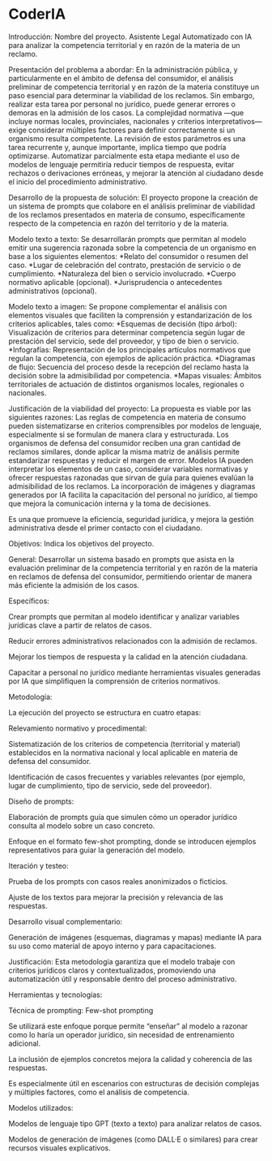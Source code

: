 # CoderIA
Introducción: Nombre del proyecto. Asistente Legal Automatizado con IA para analizar la competencia territorial y en razón de la materia de un reclamo. 

Presentación del problema a abordar: En la administración pública, y particularmente en el ámbito de defensa del consumidor, el análisis preliminar de competencia territorial y en razón de la materia constituye un paso esencial para determinar la viabilidad de los reclamos. Sin embargo, realizar esta tarea por personal no jurídico, puede generar errores o demoras en la admisión de los casos. La complejidad normativa —que incluye normas locales, provinciales, nacionales y criterios interpretativos— exige considerar múltiples factores para definir correctamente si un organismo resulta competente. La revisión de estos parámetros es una tarea recurrente y, aunque importante, implica tiempo que podría optimizarse. Automatizar parcialmente esta etapa mediante el uso de modelos de lenguaje permitiría reducir tiempos de respuesta, evitar rechazos o derivaciones erróneas, y mejorar la atención al ciudadano desde el inicio del procedimiento administrativo. 

Desarrollo de la propuesta de solución: El proyecto propone la creación de un sistema de prompts que colabore en el análisis preliminar de viabilidad de los reclamos presentados en materia de consumo, específicamente respecto de la competencia en razón del territorio y de la materia. 

Modelo texto a texto: Se desarrollarán prompts que permitan al modelo emitir una sugerencia razonada sobre la competencia de un organismo en base a los siguientes elementos: 
*Relato del consumidor o resumen del caso. 
*Lugar de celebración del contrato, prestación de servicio o de cumplimiento. 
*Naturaleza del bien o servicio involucrado. 
*Cuerpo normativo aplicable (opcional). 
*Jurisprudencia o antecedentes administrativos (opcional). 

Modelo texto a imagen: Se propone complementar el análisis con elementos visuales que faciliten la comprensión y estandarización de los criterios aplicables, tales como: 
*Esquemas de decisión (tipo árbol): Visualización de criterios para determinar competencia según lugar de prestación del servicio, sede del proveedor, y tipo de bien o servicio. 
*Infografías: Representación de los principales artículos normativos que regulan la competencia, con ejemplos de aplicación práctica. 
*Diagramas de flujo: Secuencia del proceso desde la recepción del reclamo hasta la decisión sobre la admisibilidad por competencia. 
*Mapas visuales: Ámbitos territoriales de actuación de distintos organismos locales, regionales o nacionales. 

Justificación de la viabilidad del proyecto: La propuesta es viable por las siguientes razones: Las reglas de competencia en materia de consumo pueden sistematizarse en criterios comprensibles por modelos de lenguaje, especialmente si se formulan de manera clara y estructurada. Los organismos de defensa del consumidor reciben una gran cantidad de reclamos similares, donde aplicar la misma matriz de análisis permite estandarizar respuestas y reducir el margen de error. Modelos IA pueden interpretar los elementos de un caso, considerar variables normativas y ofrecer respuestas razonadas que sirvan de guía para quienes evalúan la admisibilidad de los reclamos. La incorporación de imágenes y diagramas generados por IA facilita la capacitación del personal no jurídico, al tiempo que mejora la comunicación interna y la toma de decisiones. 

Es una que promueve la eficiencia, seguridad jurídica, y mejora la gestión administrativa desde el primer contacto con el ciudadano. 

Objetivos: Indica los objetivos del proyecto. 

General: Desarrollar un sistema basado en prompts que asista en la evaluación preliminar de la competencia territorial y en razón de la materia en reclamos de defensa del consumidor, permitiendo orientar de manera más eficiente la admisión de los casos. 

Específicos: 

Crear prompts que permitan al modelo identificar y analizar variables jurídicas clave a partir de relatos de casos. 

Reducir errores administrativos relacionados con la admisión de reclamos. 

Mejorar los tiempos de respuesta y la calidad en la atención ciudadana. 

Capacitar a personal no jurídico mediante herramientas visuales generadas por IA que simplifiquen la comprensión de criterios normativos. 

 

Metodología:  

La ejecución del proyecto se estructura en cuatro etapas: 

Relevamiento normativo y procedimental: 

Sistematización de los criterios de competencia (territorial y material) establecidos en la normativa nacional y local aplicable en materia de defensa del consumidor. 

Identificación de casos frecuentes y variables relevantes (por ejemplo, lugar de cumplimiento, tipo de servicio, sede del proveedor). 

Diseño de prompts: 

Elaboración de prompts guía que simulen cómo un operador jurídico consulta al modelo sobre un caso concreto. 

Enfoque en el formato few-shot prompting, donde se introducen ejemplos representativos para guiar la generación del modelo. 

Iteración y testeo: 

Prueba de los prompts con casos reales anonimizados o ficticios. 

Ajuste de los textos para mejorar la precisión y relevancia de las respuestas. 

Desarrollo visual complementario: 

Generación de imágenes (esquemas, diagramas y mapas) mediante IA para su uso como material de apoyo interno y para capacitaciones. 

Justificación: Esta metodología garantiza que el modelo trabaje con criterios jurídicos claros y contextualizados, promoviendo una automatización útil y responsable dentro del proceso administrativo. 

Herramientas y tecnologías:  

Técnica de prompting: Few-shot prompting 

Se utilizará este enfoque porque permite “enseñar” al modelo a razonar como lo haría un operador jurídico, sin necesidad de entrenamiento adicional. 

La inclusión de ejemplos concretos mejora la calidad y coherencia de las respuestas. 

Es especialmente útil en escenarios con estructuras de decisión complejas y múltiples factores, como el análisis de competencia. 

Modelos utilizados: 

Modelos de lenguaje tipo GPT (texto a texto) para analizar relatos de casos. 

Modelos de generación de imágenes (como DALL·E o similares) para crear recursos visuales explicativos. 
